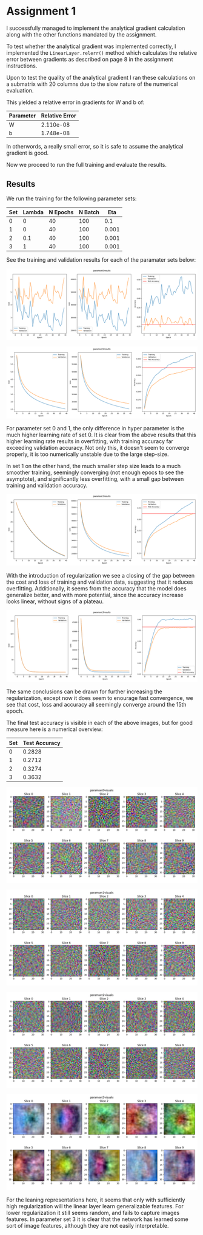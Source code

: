 # Assignment 1

I successfully managed to implement the analytical gradient calculation along with the other functions mandated by the assignment.

To test whether the analytical gradient was implemented correctly, I implemented the ```LinearLayer.relerr()``` method which calculates the relative error between gradients as described on page 8 in the assignment instructions.

Upon to test the quality of the analytical gradient I ran these calculations on a submatrix with 20 columns due to the slow nature of the numerical evaluation.

This yielded a relative error in gradients for W and b of:

| Parameter | Relative Error          |
|-----------|-------------------------|
| W         | 2.110e-08  |
| b         | 1.748e-08  |

In otherwords, a really small error, so it is safe to assume the analytical gradient is good.

Now we proceed to run the full training and evaluate the results.

## Results

We run the training for the following parameter sets:

| Set | Lambda | N Epochs | N Batch | Eta   |
|-----|--------|----------|---------|-------|
| 0   | 0      | 40       | 100     | 0.1   |
| 1   | 0      | 40       | 100     | 0.001 |
| 2   | 0.1    | 40       | 100     | 0.001 |
| 3   | 1      | 40       | 100     | 0.001 |

See the training and validation results for each of the paramater sets below:

![0th parameter setting](Images/paramset0results.png)

![1st parameter setting](Images/paramset1results.png)

For parameter set 0 and 1, the only difference in hyper parameter is the much higher learning rate of set 0. It is clear from the above results that this higher learning rate results in overfitting, with training accuracy far exceeding validation accuracy. Not only this, it doesn't seem to converge properly, it is too numerically unstable due to the large step-size.

In set 1 on the other hand, the much smaller step size leads to a much smoother training, seemingly converging (not enough epocs to see the asymptote), and significantly less overfitting, with a small gap between training and validation accuracy.

![2nd parameter setting](Images/paramset2results.png)

With the introduction of regularization we see a closing of the gap between the cost and loss of training and validation data, suggesting that it reduces overfitting. Additionally, it seems from the accuracy that the model does generalize better, and with more potential, since the accuracy increase looks linear, without signs of a plateau.

![3rd parameter setting](Images/paramset3results.png)

The same conclusions can be drawn for further increasing the regularization, except now it does seem to enourage fast convergence, we see that cost, loss and accuracy all seemingly converge around the 15th epoch.

The final test accuracy is visible in each of the above images, but for good measure here is a numerical overview:

| Set | Test Accuracy |
|-----|---------------|
| 0   | 0.2828        |
| 1   | 0.2712        |
| 2   | 0.3274        |
| 3   | 0.3632        |

![0th parameter matrix visual](Images/paramset0visuals.png)

![1th parameter matrix visual](Images/paramset1visuals.png)

![2th parameter matrix visual](Images/paramset2visuals.png)

![3th parameter matrix visual](Images/paramset3visuals.png)

For the leaning representations here, it seems that only with sufficiently high regularization will the linear layer learn generalizable features. For lower regularization it still seems random, and fails to capture images features. In parameter set 3 it is clear that the network has learned some sort of image features, although they are not easily interpretable.